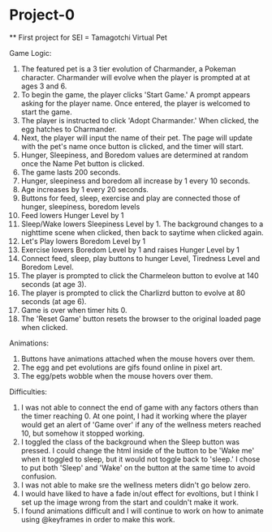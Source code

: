 # Project-0

\*\* First project for SEI = Tamagotchi Virtual Pet

Game Logic:

1. The featured pet is a 3 tier evolution of Charmander, a Pokeman character. Charmander will evolve when the player is prompted at at ages 3 and 6.
2. To begin the game, the player clicks 'Start Game.' A prompt appears asking for the player name. Once entered, the player is welcomed to start the game.
3. The player is instructed to click 'Adopt Charmander.' When clicked, the egg hatches to Charmander.
4. Next, the player will input the name of their pet. The page will update with the pet's name once button is clicked, and the timer will start.
5. Hunger, Sleepiness, and Boredom values are determined at random once the Name Pet button is clicked.
6. The game lasts 200 seconds.
7. Hunger, sleepiness and boredom all increase by 1 every 10 seconds.
8. Age increases by 1 every 20 seconds.
9. Buttons for feed, sleep, exercise and play are connected those of hunger, sleepiness, boredom levels
10. Feed lowers Hunger Level by 1
11. Sleep/Wake lowers Sleepiness Level by 1. The background changes to a nighttime scene when clicked, then back to saytime when clicked again.
12. Let's Play lowers Boredom Level by 1
13. Exercise lowers Boredom Level by 1 and raises Hunger Level by 1
14. Connect feed, sleep, play buttons to hunger Level, Tiredness Level and Boredom Level.
15. The player is prompted to click the Charmeleon button to evolve at 140 seconds (at age 3).
16. The player is prompted to click the Charlizrd button to evolve at 80 seconds (at age 6).
17. Game is over when timer hits 0.
18. The 'Reset Game' button resets the browser to the original loaded page when clicked.

Animations:

1. Buttons have animations attached when the mouse hovers over them.
2. The egg and pet evolutions are gifs found online in pixel art.
3. The egg/pets wobble when the mouse hovers over them.

Difficulties:

1. I was not able to connect the end of game with any factors others than the timer reaching 0. At one point, I had it working where the player would get an alert of 'Game over' if any of the wellness meters reached 10, but somehow it stopped working.
2. I toggled the class of the background when the Sleep button was pressed. I could change the html inside of the button to be 'Wake me' when it toggled to sleep, but it would not toggle back to 'sleep.' I chose to put both 'Sleep' and 'Wake' on the button at the same time to avoid confusion.
3. I was not able to make sre the wellness meters didn't go below zero.
4. I would have liked to have a fade in/out effect for evoltions, but I think I set up the image wrong from the start and couldn't make it work.
5. I found animations difficult and I will continue to work on how to animate using @keyframes in order to make this work.
